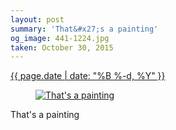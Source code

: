 ```yaml
---
layout: post
summary: 'That&#x27;s a painting'
og_image: 441-1224.jpg
taken: October 30, 2015
---
```


<div class="post">
 <time>
  <a href="/441">
   {{ page.date | date: "%B %-d, %Y" }}
  </a>
 </time>
 <a href="/441">
  <figure data-taken="10/30/2015">
   <img alt="That's a painting" sizes="(min-width: 700px) 50vw, calc(100vw - 2rem)" src="{{ site.assets_url }}/441-612.jpg" srcset="{{ site.assets_url }}/441-1224.jpg 1224w, {{ site.assets_url }}/441-918.jpg 918w, {{ site.assets_url }}/441-612.jpg 612w, {{ site.assets_url }}/441-306.jpg 306w"/>
  </figure>
 </a>
 <span>
  That's a painting
 </span>
</div>
